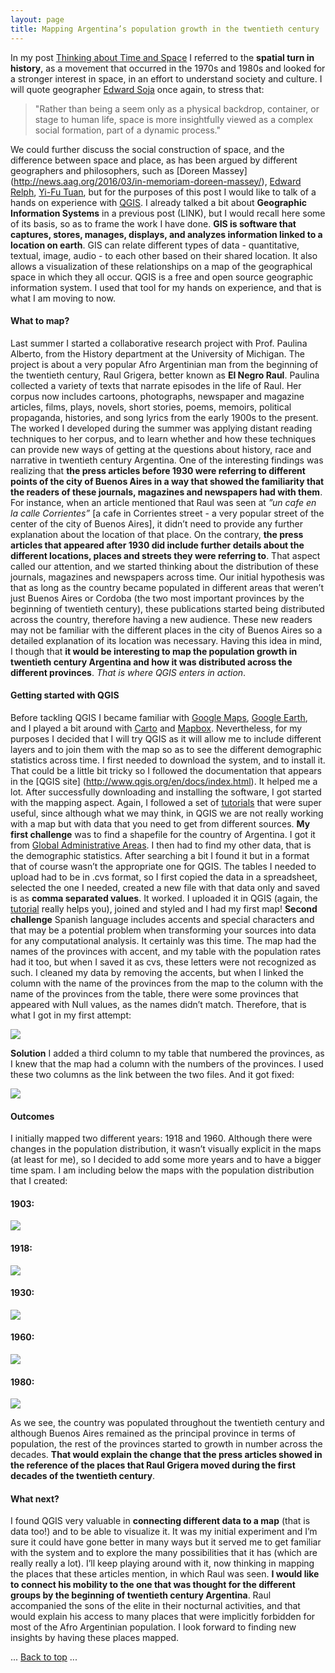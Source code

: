 ```yaml
---
layout: page
title: Mapping Argentina’s population growth in the twentieth century
---
```

In my post <a href="/blogposts/GIS-Post.html" target="_blank">Thinking about Time and Space</a> I referred to the **spatial turn in history**, as a movement that occurred in the 1970s and 1980s and looked for a stronger interest in space, in an effort to understand society and culture. I will quote geographer [Edward Soja](http://www.aag.org/cs/membership/tributes_memorials/sz/soja_edward) once again, to stress that:

> "Rather than being a seem only as a physical backdrop, container, or stage to human life, space is more insightfully viewed as a complex social formation, part of a dynamic process."

We could further discuss the social construction of space, and the difference between space and place, as has been argued by different geographers and philosophers, such as [Doreen Massey] (http://news.aag.org/2016/03/in-memoriam-doreen-massey/), [Edward Relph](http://www.placeness.com/), [Yi-Fu Tuan](http://www.yifutuan.org/), but for the purposes of this post I would like to talk of a hands on experience with [QGIS](http://www.qgis.org/en/site/index.html). I already talked a bit about **Geographic Information Systems** in a previous post (LINK), but I would recall here some of its basis, so as to frame the work I have done.
**GIS is software that captures, stores, manages, displays, and analyzes information linked to a location on earth**. GIS can relate different types of data - quantitative, textual, image, audio - to each other based on their shared location. It also allows a visualization of these relationships on a map of the geographical space in which they all occur. QGIS is a free and open source geographic information system. I used that tool for my hands on experience, and that is what I am moving to now.

#### What to map?

Last summer I started a collaborative research project with Prof. Paulina Alberto, from the History department at the University of Michigan. The project is about a very popular Afro Argentinian man from the beginning of the twentieth century, Raul Grigera, better known as **El Negro Raul**. Paulina collected a variety of texts that narrate episodes in the life of Raul. Her corpus now includes cartoons, photographs, newspaper and magazine articles, films, plays, novels, short stories, poems, memoirs, political propaganda, histories, and song lyrics from the early 1900s to the present. The worked I developed during the summer was applying distant reading techniques to her corpus, and to learn whether and how these techniques can provide new ways of getting at the questions about history, race and narrative in twentieth century Argentina.
One of the interesting findings was realizing that **the press articles before 1930 were referring to different points of the city of Buenos Aires in a way that showed the familiarity that the readers of these journals, magazines and newspapers had with them**. For instance, when an article mentioned that Raul was seen at *”un cafe en la calle Corrientes”* [a cafe in Corrientes street - a very popular street of the center of the city of Buenos Aires], it didn’t need to provide any further explanation about the location of that place. On the contrary, **the press articles that appeared after 1930 did include further details about the different locations, places and streets they were referring to**. That aspect called our attention, and we started thinking about the distribution of these journals, magazines and newspapers across time. Our initial hypothesis was that as long as the country became populated in different areas that weren’t just Buenos Aires or Cordoba (the two most important provinces by the beginning of twentieth century), these publications started being distributed across the country, therefore having a new audience. These new readers may not be familiar with the different places in the city of Buenos Aires so a detailed explanation of its location was necessary.
Having this idea in mind, I though that **it would be interesting to map the population growth in twentieth century Argentina and how it was distributed across the different provinces**. *That is where QGIS enters in action*.

#### Getting started with QGIS

Before tackling QGIS I became familiar with [Google Maps](https://www.google.com/maps), [Google Earth](https://www.google.com/earth/), and I played a bit around with [Carto](https://carto.com/) and [Mapbox](https://www.mapbox.com/showcase/). Nevertheless, for my purposes I decided that I will try QGIS as it will allow me to include different layers and to join them with the map so as to see the different demographic statistics across time.
I first needed to download the system, and to install it. That could be a little bit tricky so I followed the documentation that appears in the [QGIS site] (http://www.qgis.org/en/docs/index.html). It helped me a lot. After successfully downloading and installing the software, I got started with the mapping aspect. Again, I followed a set of [tutorials](http://fredgibbs.net/tutorials/) that were super useful, since although what we may think, in QGIS we are not really working with a map but with data that you need to get from different sources.
**My first challenge** was to find a shapefile for the country of Argentina. I got it from [Global Administrative Areas](http://www.gadm.org/). I then had to find my other data, that is the demographic statistics. After searching a bit I found it but in a format that of course wasn’t the appropriate one for QGIS. The tables I needed to upload had to be in .cvs format, so I first copied the data in a spreadsheet, selected the one I needed, created a new file with that data only and saved is as **comma separated values**. It worked. I uploaded it in QGIS (again, the [tutorial](http://fredgibbs.net/tutorials/qgis/linking-and-styling-data-with-qgis.html) really helps you), joined and styled and I had my first map!
**Second challenge** Spanish language includes accents and special characters and that may be a potential problem when transforming your sources into data for any computational analysis. It certainly was this time. The map had the names of the provinces with accent, and my table with the population rates had it too, but when I saved it as cvs, these letters were not recognized as such. I cleaned my data by removing the accents, but when I linked the column with the name of the provinces from the map to the column with the name of the provinces from the table, there were some provinces that appeared with Null values, as the names didn’t match. Therefore, that is what I got in my first attempt:

<img src="/images/Population_1918_Names.png">

**Solution** I added a third column to my table that numbered the provinces, as I knew that the map had a column with the numbers of the provinces. I used these two columns as the link between the two files. And it got fixed:

<img src="/images/Population_1918.png">


#### Outcomes

I initially mapped two different years: 1918 and 1960. Although there were changes in the population distribution, it wasn’t visually explicit in the maps (at least for me), so I decided to add some more years and to have a bigger time spam. I am including below the maps with the population distribution that I created:

#### 1903:

<img src="/images/Population_1903.png">

#### 1918:

<img src="/images/Population_1918.png">

#### 1930:

<img src="/images/Population_1930.png">

#### 1960:

<img src="/images/Population_1960.png">

#### 1980:

<img src="/images/Population_1980.png">

As we see, the country was populated throughout the twentieth century and although Buenos Aires remained as the principal province in terms of population, the rest of the provinces started to growth in number across the decades. **That would explain the change that the press articles showed in the reference of the places that Raul Grigera moved during the first decades of the twentieth century**.  

#### What next?

I found QGIS very valuable in **connecting different data to a map** (that is data too!) and to be able to visualize it. It was my initial experiment and I’m sure it could have gone better in many ways but it served me to get familiar with the system and to explore the many possibilities that it has (which are really really a lot). I’ll keep playing around with it, now thinking in mapping the places that these articles mention, in which Raul was seen. **I would like to connect his mobility to the one that was thought for the different groups by the beginning of twentieth century Argentina**. Raul accompanied the sons of the elite in their nocturnal activities, and that would explain his access to many places that were implicitly forbidden for most of the Afro Argentinian population. I look forward to finding new insights by having these places mapped.

<body id="top">
  ...
  <a href="#top">Back to top</a>
  ...
</body>

